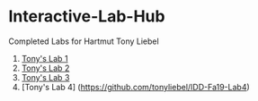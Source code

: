 # Interactive-Lab-Hub

Completed Labs for Hartmut Tony Liebel

1. [Tony's Lab 1](https://github.com/tonyliebel/IDD-Fa18-Lab1/blob/master/README.md)
2. [Tony's Lab 2](https://github.com/tonyliebel/IDD-Fa19-Lab2/blob/master/README.md)
3. [Tony's Lab 3](https://github.com/tonyliebel/IDD-Fa19-Lab3/blob/master/README.md)
4. [Tony's Lab 4] (https://github.com/tonyliebel/IDD-Fa19-Lab4)

